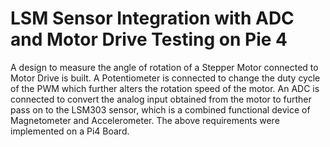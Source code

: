 # LSM Sensor Integration with ADC and Motor Drive Testing on Pie 4
A design to measure the angle of rotation of a Stepper Motor connected to Motor Drive is built. A Potentiometer is connected to change the duty cycle of the PWM which further alters the rotation speed of the motor. An ADC is connected to convert the analog input obtained from the motor to further pass on to the LSM303 sensor, which is a combined functional device of Magnetometer and Accelerometer. The above requirements were implemented on a Pi4 Board.
